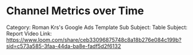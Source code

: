 # Channel Metrics over Time

Category: Roman Krs's Google Ads Template
Sub Subject: Table
Subject: Report
Video Link: https://www.loom.com/share/ceb33096875748c8a18b276e084c199b?sid=c573a585-3faa-44da-ba8e-fadf5d2f6132